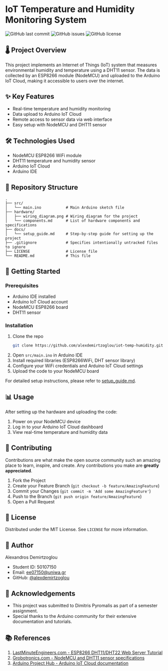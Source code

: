 # IoT Temperature and Humidity Monitoring System

![GitHub last commit](https://img.shields.io/github/last-commit/alexdemirtzoglou/iot-temp-humidity)
![GitHub issues](https://img.shields.io/github/issues/alexdemirtzoglou/iot-temp-humidity)
![GitHub license](https://img.shields.io/github/license/alexdemirtzoglou/iot-temp-humidity)

## 🌡️ Project Overview

This project implements an Internet of Things (IoT) system that measures environmental humidity and temperature using a DHT11 sensor. The data is collected by an ESP8266 module (NodeMCU) and uploaded to the Arduino IoT Cloud, making it accessible to users over the internet.

## ✨ Key Features

- Real-time temperature and humidity monitoring
- Data upload to Arduino IoT Cloud
- Remote access to sensor data via web interface
- Easy setup with NodeMCU and DHT11 sensor

## 🛠️ Technologies Used

- NodeMCU ESP8266 WiFi module
- DHT11 temperature and humidity sensor
- Arduino IoT Cloud
- Arduino IDE

## 📁 Repository Structure

```
.
├── src/
│   └── main.ino           # Main Arduino sketch file
├── hardware/
│   ├── wiring_diagram.png # Wiring diagram for the project
│   └── components.md      # List of hardware components and specifications
├── docs/
│   └── setup_guide.md     # Step-by-step guide for setting up the project
├── .gitignore             # Specifies intentionally untracked files to ignore
├── LICENSE                # License file
└── README.md              # This file
```

## 🚀 Getting Started

### Prerequisites

- Arduino IDE installed
- Arduino IoT Cloud account
- NodeMCU ESP8266 board
- DHT11 sensor

### Installation

1. Clone the repo
   ```sh
   git clone https://github.com/alexdemirtzoglou/iot-temp-humidity.git
   ```
2. Open `src/main.ino` in Arduino IDE
3. Install required libraries (ESP8266WiFi, DHT sensor library)
4. Configure your WiFi credentials and Arduino IoT Cloud settings
5. Upload the code to your NodeMCU board

For detailed setup instructions, please refer to [setup_guide.md](docs/setup_guide.md).

## 📊 Usage

After setting up the hardware and uploading the code:

1. Power on your NodeMCU device
2. Log in to your Arduino IoT Cloud dashboard
3. View real-time temperature and humidity data

## 🤝 Contributing

Contributions are what make the open source community such an amazing place to learn, inspire, and create. Any contributions you make are **greatly appreciated**.

1. Fork the Project
2. Create your Feature Branch (`git checkout -b feature/AmazingFeature`)
3. Commit your Changes (`git commit -m 'Add some AmazingFeature'`)
4. Push to the Branch (`git push origin feature/AmazingFeature`)
5. Open a Pull Request

## 📝 License

Distributed under the MIT License. See `LICENSE` for more information.

## 👤 Author

Alexandros Demirtzoglou
- Student ID: 50107150
- Email: ee07150@uniwa.gr
- GitHub: [@alexdemirtzoglou](https://github.com/alexdemirtzoglou)

## 🙏 Acknowledgements

- This project was submitted to Dimitris Pyromalis as part of a semester assignment.
- Special thanks to the Arduino community for their extensive documentation and tutorials.

## 📚 References

1. [LastMinuteEngineers.com - ESP8266 DHT11/DHT22 Web Server Tutorial](https://lastminuteengineers.com/esp8266-dht11-dht22-web-server-tutorial/)
2. [Grobotronics.com - NodeMCU and DHT11 sensor specifications](https://grobotronics.com/)
3. [Arduino Project Hub - Arduino IoT Cloud documentation](https://create.arduino.cc/projecthub/products/arduino-iot-cloud)
